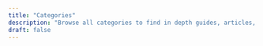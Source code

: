 ```yaml
---
title: "Categories"
description: "Browse all categories to find in depth guides, articles, and tips to help you grow your income streams."
draft: false
---
```


